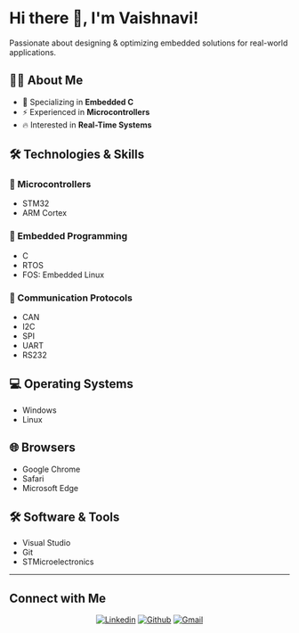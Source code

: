 # Hi there 👋, I'm Vaishnavi!

Passionate about designing & optimizing embedded solutions for real-world applications.

## 👩‍💻 About Me
- 🌱 Specializing in **Embedded C**
- ⚡ Experienced in **Microcontrollers**
- 🔥 Interested in **Real-Time Systems**

## 🛠️ Technologies & Skills

### 🔹 Microcontrollers
- STM32
- ARM Cortex

### 🔹 Embedded Programming
- C
- RTOS
- FOS: Embedded Linux

### 🔹 Communication Protocols
- CAN
- I2C
- SPI
- UART
- RS232

## 💻 Operating Systems
- Windows
- Linux

## 🌐 Browsers
- Google Chrome
- Safari
- Microsoft Edge

## 🛠️ Software & Tools
- Visual Studio
- Git
- STMicroelectronics
---

## Connect with Me
<p align="center">
  <a href="https://www.linkedin.com/in/vaishnavi-chirmade-a08135222?utm_source=share&utm_campaign=share_via&utm_content=profile&utm_medium=ios_app"><img alt="Linkedin" title="Vaishnavi Chirmade Linkedin" src="https://img.shields.io/badge/LinkedIn-0077B5?style=for-the-badge&logo=linkedin&logoColor=white"></a>
  <a href="https://github.com/Vaishnavi-2401"><img alt="Github" title="Vaishnavi Chirmade Github" src="https://img.shields.io/badge/GitHub-100000?style=for-the-badge&logo=github&logoColor=white"></a>
  <a href="mailto:vaishnavi.chirmade@gmail.com"><img alt="Gmail" title="Vaishnavi Chirmade Gmail" src="https://img.shields.io/badge/Gmail-D14836?style=for-the-badge&logo=gmail&logoColor=white"></a>
</p>
